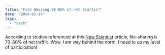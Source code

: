 ```yaml
---
title: "File Sharing 70-80% of net traffic?"
date: "2004-05-27"
tags: 
  - "tech"
---
```


According to studies referenced at this [New Scientist](http://www.newscientist.com/news/news.jsp?id=ns99995045 "New Scientist") article, file-sharing is 70-80% of net traffic. Wow. I am way behind the norm, I need to up my level of participation!
